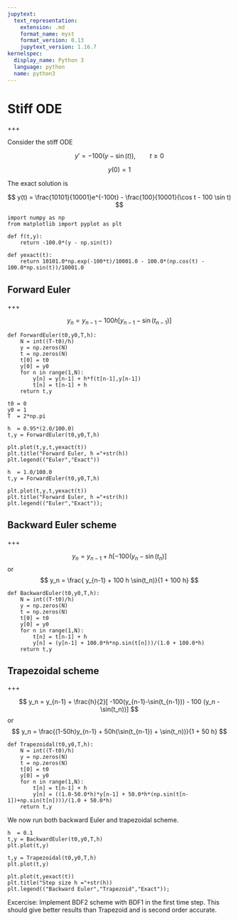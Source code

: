 ```yaml
---
jupytext:
  text_representation:
    extension: .md
    format_name: myst
    format_version: 0.13
    jupytext_version: 1.16.7
kernelspec:
  display_name: Python 3
  language: python
  name: python3
---
```


# Stiff ODE

+++

Consider the stiff ODE

$$
y' = -100(y - \sin(t)), \qquad t \ge 0
$$

$$
y(0) = 1
$$

The exact solution is

$$
y(t) = \frac{10101}{10001}e^{-100t} - \frac{100}{10001}(\cos t - 100 \sin t)
$$

```{code-cell} ipython3
import numpy as np
from matplotlib import pyplot as plt
```

```{code-cell} ipython3
def f(t,y):
    return -100.0*(y - np.sin(t))

def yexact(t):
    return 10101.0*np.exp(-100*t)/10001.0 - 100.0*(np.cos(t) - 100.0*np.sin(t))/10001.0
```

## Forward Euler

+++

$$
y_n = y_{n-1} - 100 h [ y_{n-1} - \sin(t_{n-1})]
$$

```{code-cell} ipython3
def ForwardEuler(t0,y0,T,h):
    N = int((T-t0)/h)
    y = np.zeros(N)
    t = np.zeros(N)
    t[0] = t0
    y[0] = y0
    for n in range(1,N):
        y[n] = y[n-1] + h*f(t[n-1],y[n-1])
        t[n] = t[n-1] + h
    return t,y
```

```{code-cell} ipython3
t0 = 0
y0 = 1
T  = 2*np.pi

h  = 0.95*(2.0/100.0)
t,y = ForwardEuler(t0,y0,T,h)

plt.plot(t,y,t,yexact(t))
plt.title("Forward Euler, h ="+str(h))
plt.legend(("Euler","Exact"))
```

```{code-cell} ipython3
h  = 1.0/100.0
t,y = ForwardEuler(t0,y0,T,h)

plt.plot(t,y,t,yexact(t))
plt.title("Forward Euler, h ="+str(h))
plt.legend(("Euler","Exact"));
```

## Backward Euler scheme

+++

$$
y_n = y_{n-1} + h [ -100(y_n - \sin(t_n) ]
$$
or
$$
y_n = \frac{ y_{n-1} + 100 h \sin(t_n)}{1 + 100 h}
$$

```{code-cell} ipython3
def BackwardEuler(t0,y0,T,h):
    N = int((T-t0)/h)
    y = np.zeros(N)
    t = np.zeros(N)
    t[0] = t0
    y[0] = y0
    for n in range(1,N):
        t[n] = t[n-1] + h
        y[n] = (y[n-1] + 100.0*h*np.sin(t[n]))/(1.0 + 100.0*h)
    return t,y
```

## Trapezoidal scheme

+++

$$
y_n = y_{n-1} + \frac{h}{2}[ -100(y_{n-1}-\sin(t_{n-1})) - 100 (y_n - \sin(t_n))]
$$
or
$$
y_n = \frac{(1-50h)y_{n-1} + 50h(\sin(t_{n-1}) + \sin(t_n))}{1 + 50 h}
$$

```{code-cell} ipython3
def Trapezoidal(t0,y0,T,h):
    N = int((T-t0)/h)
    y = np.zeros(N)
    t = np.zeros(N)
    t[0] = t0
    y[0] = y0
    for n in range(1,N):
        t[n] = t[n-1] + h
        y[n] = ((1.0-50.0*h)*y[n-1] + 50.0*h*(np.sin(t[n-1])+np.sin(t[n])))/(1.0 + 50.0*h)
    return t,y
```

We now run both backward Euler and trapezoidal scheme.

```{code-cell} ipython3
h  = 0.1
t,y = BackwardEuler(t0,y0,T,h)
plt.plot(t,y)

t,y = Trapezoidal(t0,y0,T,h)
plt.plot(t,y)

plt.plot(t,yexact(t))
plt.title("Step size h ="+str(h))
plt.legend(("Backward Euler","Trapezoid","Exact"));
```

Excercise: Implement BDF2 scheme with BDF1 in the first time step. This should give better results than Trapezoid and is second order accurate.
